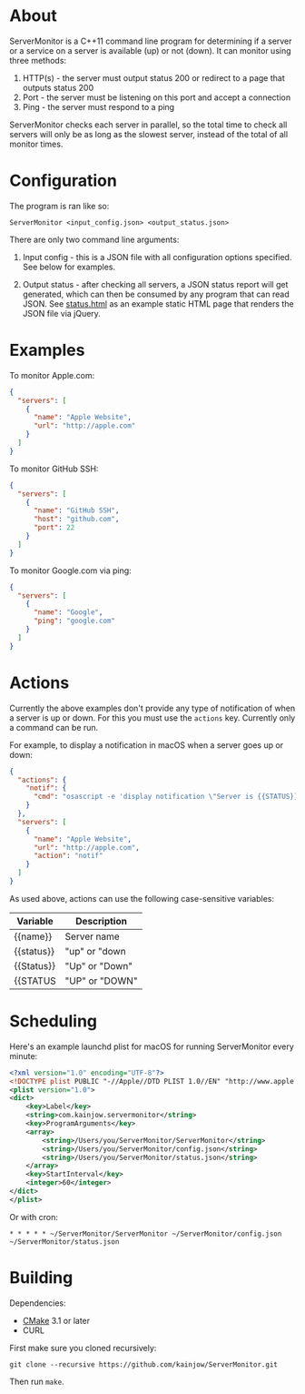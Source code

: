 # About

ServerMonitor is a C++11 command line program for determining if a server or a service on a server is available (up) or not (down). It can monitor using three methods:

1. HTTP(s) - the server must output status 200 or redirect to a page that outputs status 200
2. Port - the server must be listening on this port and accept a connection
3. Ping - the server must respond to a ping

ServerMonitor checks each server in parallel, so the total time to check all servers will only be as long as the slowest server, instead of the total of all monitor times.

# Configuration

The program is ran like so:

    ServerMonitor <input_config.json> <output_status.json>

There are only two command line arguments:

1. Input config - this is a JSON file with all configuration options specified. See below for examples.

2. Output status - after checking all servers, a JSON status report will get generated, which can then be consumed by any program that can read JSON. See [status.html](status.html) as an example static HTML page that renders the JSON file via jQuery.

# Examples

To monitor Apple.com:

```json
{
  "servers": [
    {
      "name": "Apple Website",
      "url": "http://apple.com"
    }
  ]
}
```

To monitor GitHub SSH:

```json
{
  "servers": [
    {
      "name": "GitHub SSH",
      "host": "github.com",
      "port": 22
    }
  ]
}
```

To monitor Google.com via ping:

```json
{
  "servers": [
    {
      "name": "Google",
      "ping": "google.com"
    }
  ]
}
```
# Actions

Currently the above examples don't provide any type of notification of when a server is up or down. For this you must use the `actions` key. Currently only a command can be run.

For example, to display a notification in macOS when a server goes up or down:

```json
{
  "actions": {
    "notif": {
      "cmd": "osascript -e 'display notification \"Server is {{STATUS}}\" with title \"{{name}}\"'"
    }
  },
  "servers": [
    {
      "name": "Apple Website",
      "url": "http://apple.com",
      "action": "notif"
    }
  ]
}
```

As used above, actions can use the following case-sensitive variables:

| Variable   | Description    |
| ---------- | -------------- |
| {{name}}   | Server name    |
| {{status}} | "up" or "down  |
| {{Status}} | "Up" or "Down" |
| {{STATUS   | "UP" or "DOWN" |

# Scheduling

Here's an example launchd plist for macOS for running ServerMonitor every minute:

```xml
<?xml version="1.0" encoding="UTF-8"?>
<!DOCTYPE plist PUBLIC "-//Apple//DTD PLIST 1.0//EN" "http://www.apple.com/DTDs/PropertyList-1.0.dtd">
<plist version="1.0">
<dict>
	<key>Label</key>
	<string>com.kainjow.servermonitor</string>
	<key>ProgramArguments</key>
	<array>
		<string>/Users/you/ServerMonitor/ServerMonitor</string>
		<string>/Users/you/ServerMonitor/config.json</string>
		<string>/Users/you/ServerMonitor/status.json</string>
	</array>
	<key>StartInterval</key>
	<integer>60</integer>
</dict>
</plist>
```

Or with cron:

    * * * * * ~/ServerMonitor/ServerMonitor ~/ServerMonitor/config.json ~/ServerMonitor/status.json

# Building

Dependencies:

- [CMake](https://cmake.org) 3.1 or later
- CURL

First make sure you cloned recursively:

    git clone --recursive https://github.com/kainjow/ServerMonitor.git

Then run `make`.
